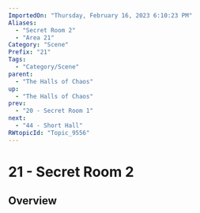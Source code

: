 ```yaml
---
ImportedOn: "Thursday, February 16, 2023 6:10:23 PM"
Aliases:
  - "Secret Room 2"
  - "Area 21"
Category: "Scene"
Prefix: "21"
Tags:
  - "Category/Scene"
parent:
  - "The Halls of Chaos"
up:
  - "The Halls of Chaos"
prev:
  - "20 - Secret Room 1"
next:
  - "44 - Short Hall"
RWtopicId: "Topic_9556"
---
```

# 21 - Secret Room 2
## Overview
